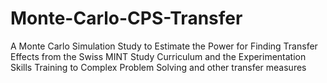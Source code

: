# Monte-Carlo-CPS-Transfer
A Monte Carlo Simulation Study to Estimate the Power for Finding Transfer Effects from the Swiss MINT Study Curriculum and the Experimentation Skills Training to Complex Problem Solving and other transfer measures

